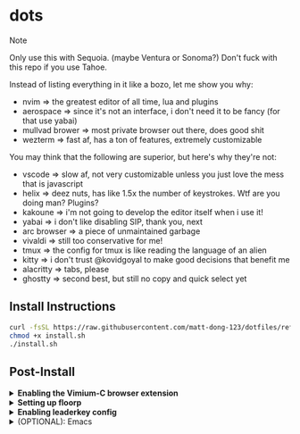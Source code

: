 # dots

> [!note]
> Only use this with Sequoia. (maybe Ventura or Sonoma?)
> Don't fuck with this repo if you use Tahoe.

Instead of listing everything in it like a bozo, let me show you why:
- nvim => the greatest editor of all time, lua and plugins
- aerospace => since it's not an interface, i don't need it to be fancy (for that use yabai)
- mullvad brower => most private browser out there, does good shit
- wezterm => fast af, has a ton of features, extremely customizable

You may think that the following are superior, but here's why they're not:
- vscode => slow af, not very customizable unless you just love the mess that is javascript
- helix => deez nuts, has like 1.5x the number of keystrokes. Wtf are you doing man? Plugins?
- kakoune => i'm not going to develop the editor itself when i use it!
- yabai => i don't like disabling SIP, thank you, next
- arc browser => a piece of unmaintained garbage
- vivaldi => still too conservative for me!
- tmux => the config for tmux is like reading the language of an alien
- kitty => i don't trust @kovidgoyal to make good decisions that benefit me
- alacritty => tabs, please
- ghostty => second best, but still no copy and quick select yet

## Install Instructions
```sh
curl -fsSL https://raw.githubusercontent.com/matt-dong-123/dotfiles/refs/heads/main/install.sh
chmod +x install.sh
./install.sh
```

## Post-Install

<details><summary><b>Enabling the Vimium-C browser extension</b></summary>

1. Install the [vimium-c](https://addons.mozilla.org/en-US/firefox/addon/vimium-c/) browser extension
2. In the preferences for the extension, click "Import Settings"
3. Choose the file from the path "~/.config/vimium-c/config.json"

</details>

<details><summary><b>Setting up floorp</b></summary>

Work in progress...

</details>

<details><summary><b>Enabling leaderkey config</b></summary>

1. Go to the LeaderKey settings and go to the "Advanced" tab
2. Set the config directory to your ~/.config/leaderkey directory
3. Go back to "General" and set the shortcut to be "f13" by tapping the right command key

</details>

<details><summary>(OPTIONAL): Emacs</summary>

1. brew tap d12frosted/emacs-plus
2. brew install --cask emacs-plus
3. brew install --cask font-symbols-only-nerd-font
4. brew install cmake
5. Install doom emacs
6. Set font to "Maple Mono NF CN", variable font to "SF Pro", size to 20
7. Enable ligatures, eshell, vterm

</details>
